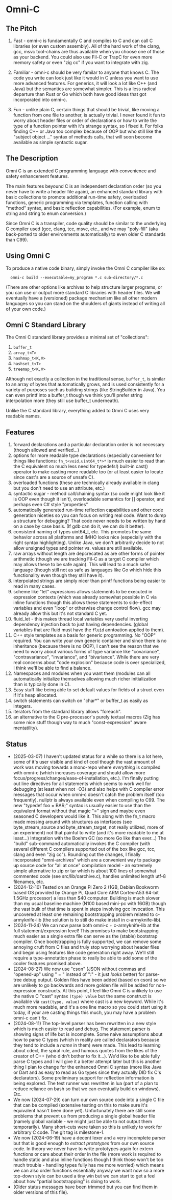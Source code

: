 # Omni-C

## The Pitch

1. Fast - omni-c is fundamentally C and compiles to C and can call C
   libraries (or even custom assembly). All of the hard work of the
   clang, gcc, msvc tool-chains are thus available when you choose one
   of those as your backend. You could also use Fil-C or TrapC for
   even more memory safety or even "zig cc" if you want to integrate
   with zig.

2. Familiar - omni-c should be very familar to anyone that knows C. The
   code you write can look just like it would in C unless you want to
   use more advanced features. For generics, it will look a lot like
   C++ (and Java) but the semantics are somewhat simpler. This is a
   less radical departure than Rust or Go which both have good ideas
   that got incorporated into omni-c.

3. Fun - unlike plain C, certain things that should be trivial, like
   moving a function from one file to another, is actually trivial. I
   never found it fun to worry about header files or order of
   declarations or how to write the type of a function pointer with
   it's strange syntax, so I fixed it. For folks finding C++ or Java
   too complex because of OOP but who still like the "subject object
   ..." syntax of methods calls, that will soon become available as
   simple syntactic sugar.

## The Description

Omni C is an extended C programming language with convenience and
safety enhancement features.

The main features beyound C is an independent declaration order (so
you never have to write a header file again), an enhanced standard
library with basic collections to promote additional run-time safety,
overloaded functions, generic programming via templates, function
calling with "method" syntax, and basic reflection capabilities. (For
example, enum to string and string to enum conversion.)

Since Omni C is a transpiler, code quality should be similar to the
underlying C compiler used (gcc, clang, tcc, msvc, etc., and we may
"poly-fill" (aka back-ported to older environments automatically) to
even older C standards than C99).

## Using Omni C

To produce a native code binary, simply invoke the Omni C compiler
like so:

```
  omni-c build --executable=my_program *.c sub-directory/*.c
```

(There are other options like archives to help structure larger
programs, or you can use or output more standard C libraries with
header files. We will eventually have a (versioned) package mechanism
like all other modern languages so you can stand on the shoulders of
giants instead of writing all of your own code.)

## Omni C Standard Library

The Omni C standard library provides a minimal set of "collections":

1. `buffer_t`
1. `array_t<T>`
1. `hashmap_t<K,V>`
1. `hashset_t<T>`
1. `treemap_t<K,V>`

Although not exactly a collection in the traditional sense,
`buffer_t`, is similar to an array of bytes that automatically grows,
and is used consistently for a variety of purposes such as building
strings (like StringBuilder in Java). You can even printf into a
buffer_t though we think you'll prefer string interpolation more (they
still use buffer_t underneath).

Unlike the C standard library, everything added to Omni C uses very
readable names.

## Features

1. forward declarations and a particular declaration order is not
   necessary (though allowed and verified...)
1. options for more readable type declarations (especially convenient
   for things like functions: `fn_t<void,uint64_t*>*` is much easier
   to read than the C equivalent so much less need for typedefs!)
   built-in cast() operator to make casting more readable too (or at
   least easier to locate since cast's are a source of unsafe C).
1. overloaded functions (these are technically already available in
   clang but you don't need to use an attribute, etc.)
1. syntactic sugar - method call/chaining syntax (so code might look
   like it is OOP even though it isn't), overloadable semantics for
   \[\] operator, and perhaps even C# style "properties"
1. automatically generated run-time reflection capabilities and other
   code generation niceties so you can focus on writing real
   code. Want to dump a structure for debugging? That code never needs
   to be written by hand on a case by case basis. (If gdb can do it,
   we can do it better).
1. consistent naming of types uint64_t, etc. This promotes the same
   behavior across all platforms and IMHO looks nice (especially with
   the right syntax highlighting). Unlike Java, we don't arbitrarily
   decide to not allow unsigned types and pointer vs. values are still
   available.
1. raw arrays without length are depcrecated as are other forms of
   pointer arithmetic (though we are tracking Fil-C as a target C
   compiler which may allows these to be safe again). This will lead
   to a much safer language (though still not as safe as languages
   like Go which hide this functionality even though they still have
   it).
1. interpolated strings are simply nicer than printf functions being
   easier to read in many cases.
1. scheme like "let" *expressions* allows statements to be executed in
   expression contexts (which was already somewhat possible in C via
   inline functions though this allows these statements to side-effect
   variables and even "loop" or otherwise change control flow). gcc
   may already allow this but it's not standard C yet.
1. fluid_let - this makes thread local variables very useful inverting
   dependency injection back to just having dependencies. (global
   variables that are fluid must have the `fluid` anntoation applied
   to them).
1. C++ style templates as a basis for generic programming. No "OOP"
   required. You can write your own generic container and since there
   is no inheritance (because there is no OOP), I can't see the reason
   that we need to worry about various forms of type variance like
   "covariance", "contravariance", "invariance", and
   "bivariance". While there are very real concerns about "code
   explosion" because code is over specialized, I think we'll be able
   to find a balance.
1. Namespaces and modules when you want them (modules can all
   automatically initialize themselves allowing much richer
   initialization than is typically done in C).
1. Easy stuff like being able to set default values for fields of a
   struct even if it's heap allocated.
1. switch statements can switch on "char*" or buffer_t as easily as
   integers.
1. iterators from the standard library allows "foreach".
1. an alternative to the C pre-processor's purely textual macros (Zig
   has some nice stuff though way to much "const-expression"
   aware mentatility).

## Status

* (2025-03-07) I haven't updated status for a while so there is a lot
  here, some of it's user visible and kind of cool though the vast
  amount of work was moving towards a mono-repo where *everything* is
  compiled with omni-c (which increases coverage and should allow more
  focus/progress/changes/ease-of-installation, etc.). I'm finally
  putting out line directives for all statements which seems to work
  well for debugging (at least when not -O3) and also helps with C
  compiler error messages that occur when omni-c doesn't catch the
  problem itself (too frequently). nullptr is always available even
  when compiling to C99. The new "typedef foo = BAR;" syntax is
  usually easier to use than the equivalent format without that magic
  "=" sign and maybe even seasoned C developers would like it. This
  along with the fn_t macro made messing around with structures as
  interfaces (see byte_stream_source and byte_stream_target, not
  really utilized, more of an experiment) not that painful to write
  (and it's more readable to me at least...) Integration with the
  Boehm GC (so more Go like than ever...) The "build" sub-command
  automatically invokes the C compiler (with several different C
  compilers supported out of the box like gcc, tcc, clang and even
  "zig cc"). Rounding out the changes, I finally incorporated
  "omni-archives" which are a convenient way to package up source code
  for "all at once" compilation model - an extremely simple
  alternative to zip or tar which is about 100 lines of somewhat
  commented code (see src/lib/oarchive.c), handles unlimited length
  utf-8 filenames, etc.
* (2024-12-10) Tested on an Orange Pi Zero 2 (1GB, Debian Bookworm
  based OS provided by Orange Pi, Quad Core ARM Cortex-A53 64-bit
  1.5GHz processor) a less than $40 computer. Building is much slower
  than my usual baseline machine (N100 based mini-pc with 16GB) though
  the vast bulk of that time is spent in steps involving gcc
  invocation. This uncovered at least one remaining bootstrapping
  problem related to c-armyknife-lib (the solution is to still do make
  install in c-armyknife-lib).
* (2024-11-24) We can now parse both omni-c + c-armyknife-lib at the
  full statement/expression level! This promises to make bootstrapping
  much easier as a single extra file can serve as the (stable)
  bootstrap compiler. Once bootstrapping is fully supported, we can
  remove some annoying cruft from C files and truly stop worrying about
  header files and begin using features like code generation right
  away. We'll still require a type-annotation phase to really be able
  to add some of the cooler features promised above.
* (2024-08-27) We now use "cson" (JSON without commas and "opened-up"
  using " = " instead of ":" - it just *looks* better) for parse-tree
  debug output. Golden files have been added (based on cson) so we are
  unlikely to go backwards and more golden file will be added for
  non-expression constructs.
  At this point, I feel like Omni C is unlikely to use the native C
  "cast" syntax ` (type) value ` but the same construct is available
  via ` cast(type, value) ` where cast is a new keyword. While it's
  much more readable, and it's a one line macro so you could start
  using it today, if your are casting things this much, you may have a
  problem omni-c can't fix.
* (2024-08-11) The top-level parser has been rewritten in a new style
  which is much easier to read and debug. The statement parser is
  showing signs of life but is incomplete. Some naive assumptions
  about how to parse C types (which in reality are called declarators
  because they tend to include a *name* in them) were made. This lead
  to learning about cdecl, the spiral rule, and humous quotes from the
  likes of the creator of C++ (who didn't bother to fix it...). We'd
  like to be able fully parse C types and I will give it a better
  attempt later but this is another thing I plan to change for the
  enhanced Omni C syntax (more like Java or Dart and as easy to read
  as Go types since they actually DID fix C's declarators). Some
  preliminary support for reflection information is being
  explored. The test runner was rewritten in lua (part of a plan to
  reduce reliance on bash so that we can eventually build on
  windows). Etc.
* We now (2024-07-29) can turn our own source code into a single C
  file that can be compiled (extensive testing on this to make sure
  it's equivalent hasn't been done yet). Unfortunately there are still
  some problems that prevent us from producing a single global header
  file (namely global variable - we might just be able to not output
  them temporarily). Many short-cuts were taken so this is unlikely to
  work for arbitrary C code. The git tag is milestone-1.
* We now (2024-06-19) have a decent lexer and a very incomplete parser
  but that is good enough to *extract prototypes* from our own source
  code. In theory we never have to write prototypes again for extern
  functions or care about their order in the file (more work is
  required to handle static and also inline functions though I think
  those won't be too much trouble - handling types fully has me more
  worried) which means we can also order functions essentially anyway
  we want now so a more top-down style can be used a tiny win but we
  can start to get a feel about how "partial bootstrapping" is doing
  to work.
* (Older status messages have been trimmed but you can find them in
  older versions of this file).
